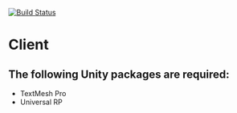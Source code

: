 [![Build Status](https://travis-ci.com/stayathome1761/Client.svg?branch=master)](https://travis-ci.com/stayathome1761/Client)

# Client


## The following Unity packages are required:
* TextMesh Pro
* Universal RP
